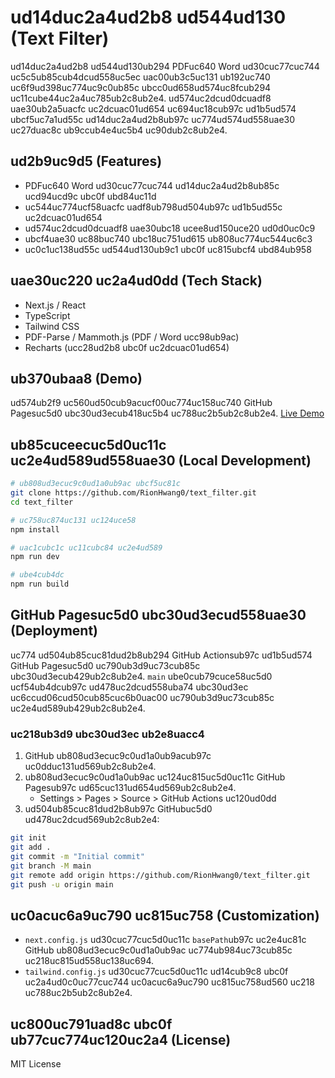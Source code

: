 # ud14duc2a4ud2b8 ud544ud130 (Text Filter)

ud14duc2a4ud2b8 ud544ud130ub294 PDFuc640 Word ud30cuc77cuc744 uc5c5ub85cub4dcud558uc5ec uac00ub3c5uc131 ub192uc740 uc6f9ud398uc774uc9c0ub85c ubcc0ud658ud574uc8fcub294 uc11cube44uc2a4uc785ub2c8ub2e4. ud574uc2dcud0dcuadf8 uae30ub2a5uacfc uc2dcuac01ud654 uc694uc18cub97c ud1b5ud574 ubcf5uc7a1ud55c ud14duc2a4ud2b8ub97c uc774ud574ud558uae30 uc27duac8c ub9ccub4e4uc5b4 uc90dub2c8ub2e4.

## ud2b9uc9d5 (Features)

- PDFuc640 Word ud30cuc77cuc744 ud14duc2a4ud2b8ub85c ucd94ucd9c ubc0f ubd84uc11d
- uc544uc774ucf58uacfc uadf8ub798ud504ub97c ud1b5ud55c uc2dcuac01ud654
- ud574uc2dcud0dcuadf8 uae30ubc18 ucee8ud150uce20 ud0d0uc0c9
- ubcf4uae30 uc88buc740 ubc18uc751ud615 ub808uc774uc544uc6c3
- uc0c1uc138ud55c ud544ud130ub9c1 ubc0f uc815ubcf4 ubd84ub958

## uae30uc220 uc2a4ud0dd (Tech Stack)

- Next.js / React
- TypeScript
- Tailwind CSS
- PDF-Parse / Mammoth.js (PDF / Word ucc98ub9ac)
- Recharts (ucc28ud2b8 ubc0f uc2dcuac01ud654)

## ub370ubaa8 (Demo)

ud574ub2f9 uc560ud50cub9acucf00uc774uc158uc740 GitHub Pagesuc5d0 ubc30ud3ecub418uc5b4 uc788uc2b5ub2c8ub2e4.
[Live Demo](https://RionHwang0.github.io/text_filter/)

## ub85cuceecuc5d0uc11c uc2e4ud589ud558uae30 (Local Development)

```bash
# ub808ud3ecuc9c0ud1a0ub9ac ubcf5uc81c
git clone https://github.com/RionHwang0/text_filter.git
cd text_filter

# uc758uc874uc131 uc124uce58
npm install

# uac1cubc1c uc11cubc84 uc2e4ud589
npm run dev

# ube4cub4dc
npm run build
```

## GitHub Pagesuc5d0 ubc30ud3ecud558uae30 (Deployment)

uc774 ud504ub85cuc81dud2b8ub294 GitHub Actionsub97c ud1b5ud574 GitHub Pagesuc5d0 uc790ub3d9uc73cub85c ubc30ud3ecub429ub2c8ub2e4. `main` ube0cub79cuce58uc5d0 ucf54ub4dcub97c ud478uc2dcud558uba74 ubc30ud3ec uc6ccud06cud50cub85cuc6b0uac00 uc790ub3d9uc73cub85c uc2e4ud589ub429ub2c8ub2e4.

### uc218ub3d9 ubc30ud3ec ub2e8uacc4

1. GitHub ub808ud3ecuc9c0ud1a0ub9acub97c uc0dduc131ud569ub2c8ub2e4.
2. ub808ud3ecuc9c0ud1a0ub9ac uc124uc815uc5d0uc11c GitHub Pagesub97c ud65cuc131ud654ud569ub2c8ub2e4.
   - Settings > Pages > Source > GitHub Actions uc120ud0dd
3. ud504ub85cuc81dud2b8ub97c GitHubuc5d0 ud478uc2dcud569ub2c8ub2e4:
```bash
git init
git add .
git commit -m "Initial commit"
git branch -M main
git remote add origin https://github.com/RionHwang0/text_filter.git
git push -u origin main
```

## uc0acuc6a9uc790 uc815uc758 (Customization)

- `next.config.js` ud30cuc77cuc5d0uc11c `basePath`ub97c uc2e4uc81c GitHub ub808ud3ecuc9c0ud1a0ub9ac uc774ub984uc73cub85c uc218uc815ud558uc138uc694.
- `tailwind.config.js` ud30cuc77cuc5d0uc11c ud14cub9c8 ubc0f uc2a4ud0c0uc77cuc744 uc0acuc6a9uc790 uc815uc758ud560 uc218 uc788uc2b5ub2c8ub2e4.

## uc800uc791uad8c ubc0f ub77cuc774uc120uc2a4 (License)

MIT License 